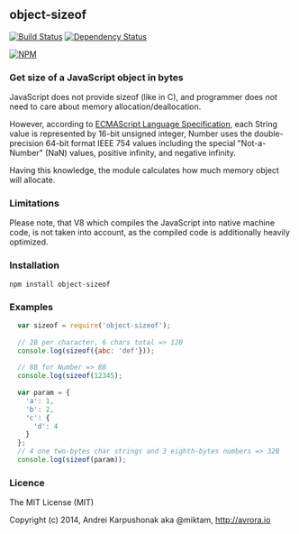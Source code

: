 ## object-sizeof

[![Build Status](https://travis-ci.org/avrora/sizeof.svg?branch=master)](https://travis-ci.org/avrora/sizeof) [![Dependency Status](https://david-dm.org/avrora/sizeof.svg)](https://david-dm.org/avrora/sizeof)

[![NPM](https://nodei.co/npm/sizeof.png?downloads=true&stars=true)](https://nodei.co/npm/sizeof/)

### Get size of a JavaScript object in bytes

JavaScript does not provide sizeof (like in C), and programmer does not need to care about memory allocation/deallocation. 

However, according to [ECMAScript Language Specification](http://bclary.com/2004/11/07/), each String value is represented by 16-bit unsigned integer, Number uses  the double-precision 64-bit format IEEE 754 values including the special "Not-a-Number" (NaN) values, positive infinity, and negative infinity.

Having this knowledge, the module calculates how much memory object will allocate. 

### Limitations
Please note, that V8 which compiles the JavaScript into native machine code, is not taken into account, as the compiled code is additionally heavily optimized. 

### Installation

`npm install object-sizeof`

### Examples

```javascript
  var sizeof = require('object-sizeof');
  
  // 2B per character, 6 chars total => 12B
  console.log(sizeof({abc: 'def'}));
  
  // 8B for Number => 8B
  console.log(sizeof(12345);
  
  var param = { 
    'a': 1, 
    'b': 2, 
    'c': {
      'd': 4
    }
  };
  // 4 one two-bytes char strings and 3 eighth-bytes numbers => 32B
  console.log(sizeof(param));

```

### Licence

The MIT License (MIT)

Copyright (c) 2014, Andrei Karpushonak aka @miktam, http://avrora.io